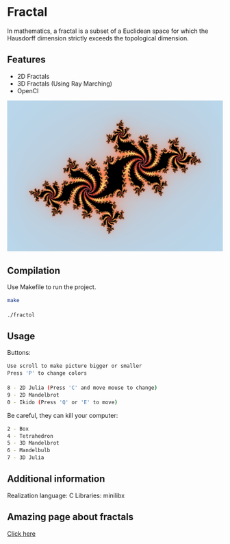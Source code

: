 # Fractal

In mathematics, a fractal is a subset of a Euclidean space for which the Hausdorff dimension strictly exceeds the topological dimension.

## Features

- 2D Fractals
- 3D Fractals (Using Ray Marching)
- OpenCl

![Julia](pictures/Julia.png)

## Compilation

Use Makefile to run the project.

```bash
make

./fractol
```

## Usage

Buttons:
```bash
Use scroll to make picture bigger or smaller
Press 'P' to change colors

8 - 2D Julia (Press 'C' and move mouse to change)
9 - 2D Mandelbrot
0 - Ikido (Press 'Q' or 'E' to move)
```

Be careful, they can kill your computer:
```bash
2 - Box
4 - Tetrahedron
5 - 3D Mandelbrot
6 - Mandelbulb
7 - 3D Julia
```

## Additional information

Realization language: C
Libraries: minilibx

## Amazing page about fractals
[Click here](https://sunandstuff.com/mandelbrot/about/)

